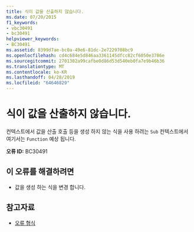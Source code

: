 ```yaml
---
title: 식이 값을 산출하지 않습니다.
ms.date: 07/20/2015
f1_keywords:
- vbc30491
- bc30491
helpviewer_keywords:
- BC30491
ms.assetid: 8399d7ae-bc0a-49e6-81dc-2e7229708bc9
ms.openlocfilehash: cd4c684e5d846aa3361145dfcc82cf6050e3786e
ms.sourcegitcommit: 2701302a99cafbe0d86d53d540eb0fa7e9b46b36
ms.translationtype: MT
ms.contentlocale: ko-KR
ms.lasthandoff: 04/28/2019
ms.locfileid: "64646829"
---
```

# <a name="expression-does-not-produce-a-value"></a>식이 값을 산출하지 않습니다.
컨텍스트에서 값을 산출 호출 등을 생성 하지 않는 식을 사용 하려는 `Sub` 컨텍스트에서 여기서는 `Function` 예상 됩니다.  
  
 **오류 ID:** BC30491  
  
## <a name="to-correct-this-error"></a>이 오류를 해결하려면  
  
- 값을 생성 하는 식을 변경 합니다.  
  
## <a name="see-also"></a>참고자료

- [오류 형식](../../../visual-basic/programming-guide/language-features/error-types.md)

